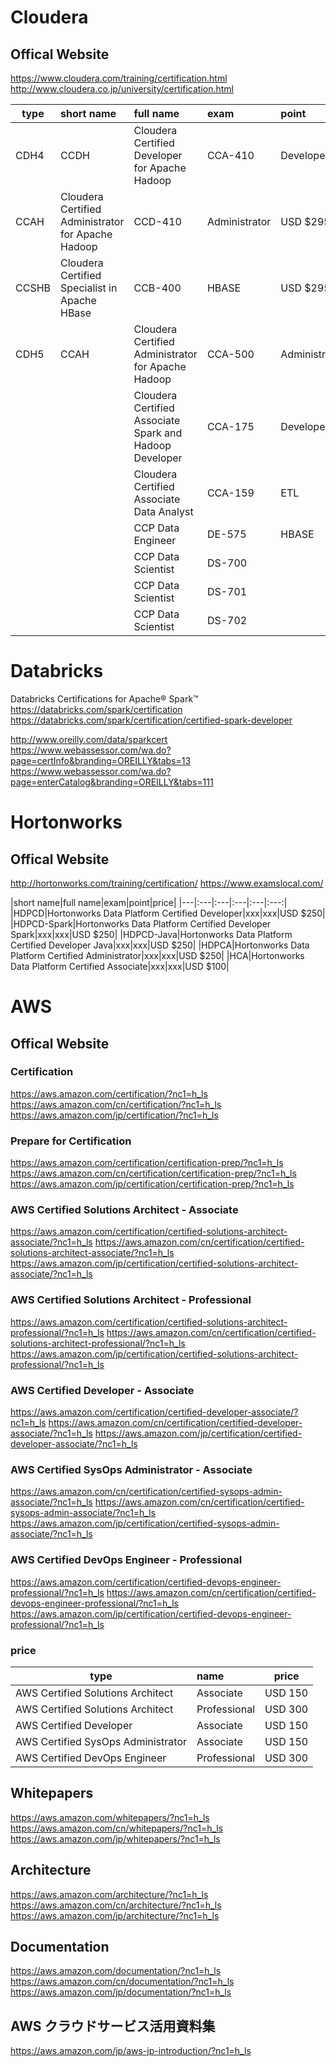 
# Cloudera


## Offical Website
https://www.cloudera.com/training/certification.html
http://www.cloudera.co.jp/university/certification.html

|type|short name|full name|exam|point|price|
|---|:---|:---|:---|:---|:---:|
|CDH4|CCDH|Cloudera Certified Developer for Apache Hadoop|CCA-410|Developer|USD $295|
|CCAH|Cloudera Certified Administrator for Apache Hadoop|CCD-410|Administrator|USD $295|
|CCSHB|Cloudera Certified Specialist in Apache HBase|CCB-400|HBASE|USD $295|
|CDH5|CCAH|Cloudera Certified Administrator for Apache Hadoop|CCA-500|Administrator|USD $295|
|||Cloudera Certified Associate Spark and Hadoop Developer|CCA-175|Developer|USD $295|
|||Cloudera Certified Associate Data Analyst|CCA-159|ETL|USD $295|
|||CCP Data Engineer|DE-575|HBASE|USD $400|
|||CCP Data Scientist|DS-700||USD $600|
|||CCP Data Scientist|DS-701||USD $600|
|||CCP Data Scientist|DS-702||USD $600|

# Databricks

Databricks Certifications for Apache® Spark™ 
https://databricks.com/spark/certification 
https://databricks.com/spark/certification/certified-spark-developer

http://www.oreilly.com/data/sparkcert 
https://www.webassessor.com/wa.do?page=certInfo&branding=OREILLY&tabs=13 
https://www.webassessor.com/wa.do?page=enterCatalog&branding=OREILLY&tabs=111

# Hortonworks

## Offical Website
http://hortonworks.com/training/certification/
https://www.examslocal.com/

|short name|full name|exam|point|price|
|---|:---|:---|:---|:---|:---:|
|HDPCD|Hortonworks Data Platform Certified Developer|xxx|xxx|USD $250|
|HDPCD-Spark|Hortonworks Data Platform Certified Developer Spark|xxx|xxx|USD $250|
|HDPCD-Java|Hortonworks Data Platform Certified Developer Java|xxx|xxx|USD $250|
|HDPCA|Hortonworks Data Platform Certified Administrator|xxx|xxx|USD $250|
|HCA|Hortonworks Data Platform Certified Associate|xxx|xxx|USD $100|

# AWS

## Offical Website

### Certification
https://aws.amazon.com/certification/?nc1=h_ls
https://aws.amazon.com/cn/certification/?nc1=h_ls
https://aws.amazon.com/jp/certification/?nc1=h_ls

### Prepare for Certification
https://aws.amazon.com/certification/certification-prep/?nc1=h_ls
https://aws.amazon.com/cn/certification/certification-prep/?nc1=h_ls
https://aws.amazon.com/jp/certification/certification-prep/?nc1=h_ls

### AWS Certified Solutions Architect - Associate
https://aws.amazon.com/certification/certified-solutions-architect-associate/?nc1=h_ls
https://aws.amazon.com/cn/certification/certified-solutions-architect-associate/?nc1=h_ls
https://aws.amazon.com/jp/certification/certified-solutions-architect-associate/?nc1=h_ls

### AWS Certified Solutions Architect - Professional
https://aws.amazon.com/certification/certified-solutions-architect-professional/?nc1=h_ls
https://aws.amazon.com/cn/certification/certified-solutions-architect-professional/?nc1=h_ls
https://aws.amazon.com/jp/certification/certified-solutions-architect-professional/?nc1=h_ls

### AWS Certified Developer - Associate
https://aws.amazon.com/certification/certified-developer-associate/?nc1=h_ls
https://aws.amazon.com/cn/certification/certified-developer-associate/?nc1=h_ls
https://aws.amazon.com/jp/certification/certified-developer-associate/?nc1=h_ls

### AWS Certified SysOps Administrator - Associate
https://aws.amazon.com/cn/certification/certified-sysops-admin-associate/?nc1=h_ls
https://aws.amazon.com/cn/certification/certified-sysops-admin-associate/?nc1=h_ls
https://aws.amazon.com/jp/certification/certified-sysops-admin-associate/?nc1=h_ls

### AWS Certified DevOps Engineer - Professional
https://aws.amazon.com/certification/certified-devops-engineer-professional/?nc1=h_ls
https://aws.amazon.com/cn/certification/certified-devops-engineer-professional/?nc1=h_ls
https://aws.amazon.com/jp/certification/certified-devops-engineer-professional/?nc1=h_ls

### price
|type|name|price|
|---|:---|:---:|
|AWS Certified Solutions Architect|Associate|USD 150|
|AWS Certified Solutions Architect|Professional|USD 300|
|AWS Certified Developer|Associate|USD 150|
|AWS Certified SysOps Administrator|Associate|USD 150|
|AWS Certified DevOps Engineer|Professional|USD 300|

## Whitepapers
https://aws.amazon.com/whitepapers/?nc1=h_ls
https://aws.amazon.com/cn/whitepapers/?nc1=h_ls
https://aws.amazon.com/jp/whitepapers/?nc1=h_ls

## Architecture
https://aws.amazon.com/architecture/?nc1=h_ls
https://aws.amazon.com/cn/architecture/?nc1=h_ls
https://aws.amazon.com/jp/architecture/?nc1=h_ls

## Documentation
https://aws.amazon.com/documentation/?nc1=h_ls
https://aws.amazon.com/cn/documentation/?nc1=h_ls
https://aws.amazon.com/jp/documentation/?nc1=h_ls

## AWS クラウドサービス活用資料集
https://aws.amazon.com/jp/aws-jp-introduction/?nc1=h_ls



